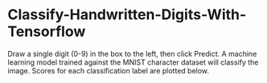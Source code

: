 # Classify-Handwritten-Digits-With-Tensorflow
Draw a single digit (0-9) in the box to the left, then click Predict.  A machine learning model trained against the MNIST character dataset will classify the image. Scores for each classification label are plotted below.
